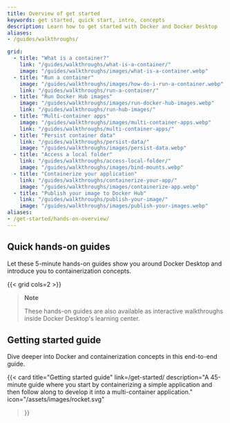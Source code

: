 ```yaml
---
title: Overview of get started
keywords: get started, quick start, intro, concepts
description: Learn how to get started with Docker and Docker Desktop
aliases:
- /guides/walkthroughs/

grid:
  - title: "What is a container?"
    link: "/guides/walkthroughs/what-is-a-container/"
    image: "/guides/walkthroughs/images/what-is-a-container.webp"
  - title: "Run a container"
    image: "/guides/walkthroughs/images/how-do-i-run-a-container.webp"
    link: "/guides/walkthroughs/run-a-container/"
  - title: "Run Docker Hub images"
    image: "/guides/walkthroughs/images/run-docker-hub-images.webp"
    link: "/guides/walkthroughs/run-hub-images/"
  - title: "Multi-container apps"
    image: "/guides/walkthroughs/images/multi-container-apps.webp"
    link: "/guides/walkthroughs/multi-container-apps/"
  - title: "Persist container data"
    link: "/guides/walkthroughs/persist-data/"
    image: "/guides/walkthroughs/images/persist-data.webp"
  - title: "Access a local folder"
    link: "/guides/walkthroughs/access-local-folder/"
    image: "/guides/walkthroughs/images/bind-mounts.webp"
  - title: "Containerize your application"
    link: "/guides/walkthroughs/containerize-your-app/"
    image: "/guides/walkthroughs/images/containerize-app.webp"
  - title: "Publish your image to Docker Hub"
    link: "/guides/walkthroughs/publish-your-image/"
    image: "/guides/walkthroughs/images/publish-your-images.webp"
aliases:
- /get-started/hands-on-overview/
---
```


## Quick hands-on guides

Let these 5-minute hands-on guides show you around Docker Desktop and introduce you to containerization concepts.

{{< grid cols=2 >}}

> **Note**
>
> These hands-on guides are also available as interactive walkthroughs inside
> Docker Desktop's learning center.

## Getting started guide

Dive deeper into Docker and containerization concepts in this end-to-end guide.

{{< card
  title="Getting started guide"
  link=/get-started/
  description="A 45-minute guide where you start by containerizing a simple application and then follow along to develop it into a multi-container application."
  icon="/assets/images/rocket.svg"
>}}